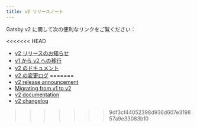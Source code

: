 ```yaml
---
title: v2 リリースノート
---
```


Gatsby v2 に関して次の便利なリンクをご覧ください：

<<<<<<< HEAD
- [v2 リリースのお知らせ](/blog/2018-09-17-gatsby-v2/)
- [v1 から v2 への移行](/docs/migrating-from-v1-to-v2/)
- [v2 のドキュメント](/docs/)
- [v2 の変更ログ](https://github.com/gatsbyjs/gatsby/blob/master/CHANGELOG.md#200---2018-09-13)
=======
- [v2 release announcement](/blog/2018-09-17-gatsby-v2/)
- [Migrating from v1 to v2](/docs/migrating-from-v1-to-v2/)
- [v2 documentation](/docs/)
- [v2 changelog](https://github.com/gatsbyjs/gatsby/blob/master/packages/gatsby/CHANGELOG.md#200-2018-09-17)
>>>>>>> 9df3cf44052398d936d607e319857a9e33083b10
